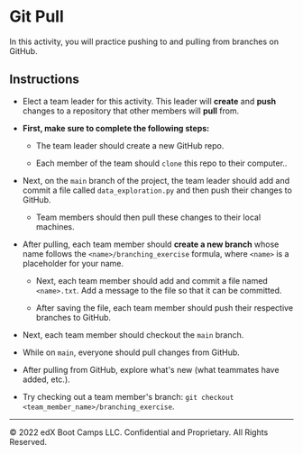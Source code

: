 # Git Pull

In this activity, you will practice pushing to and pulling from branches on GitHub.

## Instructions

* Elect a team leader for this activity. This leader will **create** and **push** changes to a repository that other members will **pull** from.

* **First, make sure to complete the following steps:**

  * The team leader should create a new GitHub repo.

  * Each member of the team should `clone` this repo to their computer..

* Next, on the `main` branch of the project, the team leader should add and commit a file called `data_exploration.py` and then push their changes to GitHub.

  * Team members should then pull these changes to their local machines.

* After pulling, each team member should **create a new branch** whose name follows the `<name>/branching_exercise` formula, where `<name>` is a placeholder for your name.

  * Next, each team member should add and commit a file named `<name>.txt`. Add a message to the file so that it can be committed.

  * After saving the file, each team member should push their respective branches to GitHub.

* Next, each team member should checkout the `main` branch.

* While on `main`, everyone should pull changes from GitHub.

* After pulling from GitHub, explore what's new (what teammates have added, etc.).

* Try checking out a team member's branch: `git checkout <team_member_name>/branching_exercise`.

- - -

© 2022 edX Boot Camps LLC. Confidential and Proprietary. All Rights Reserved.

